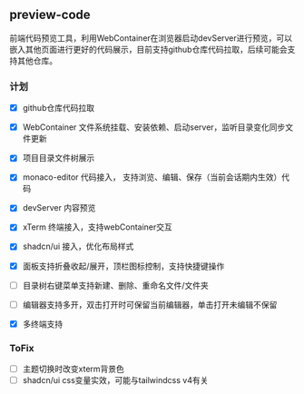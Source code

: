 ## preview-code

前端代码预览工具，利用WebContainer在浏览器启动devServer进行预览，可以嵌入其他页面进行更好的代码展示，目前支持github仓库代码拉取，后续可能会支持其他仓库。

### 计划

- [x] github仓库代码拉取
- [x] WebContainer 文件系统挂载、安装依赖、启动server，监听目录变化同步文件更新
- [x] 项目目录文件树展示
- [x] monaco-editor 代码接入， 支持浏览、编辑、保存（当前会话期内生效）代码
- [x] devServer 内容预览
- [x] xTerm 终端接入，支持webContainer交互
- [x] shadcn/ui 接入，优化布局样式
- [x] 面板支持折叠收起/展开，顶栏图标控制，支持快捷键操作
- [ ] 目录树右键菜单支持新建、删除、重命名文件/文件夹
- [ ] 编辑器支持多开，双击打开时可保留当前编辑器，单击打开未编辑不保留
- [x] 多终端支持


### ToFix

- [ ] 主题切换时改变xterm背景色
- [ ] shadcn/ui css变量实效，可能与tailwindcss v4有关

